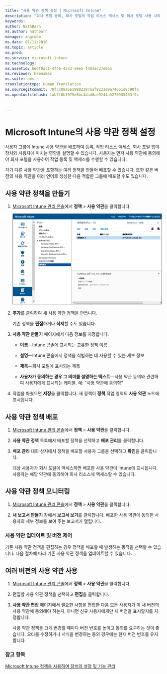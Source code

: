 ```yaml
---
title: "사용 약관 정책 설정 | Microsoft Intune"
description: "회사 포털 등록, 회사 포털의 작업 리소스 액세스 및 회사 포털 사용 시의 장치와 사용자에 대한 영향을 설명하기 위해 사용자 그룹에 Intune 사용 약관을 배포할 수 있습니다."
keywords: 
author: NathBarn
ms.author: nathbarn
manager: angrobe
ms.date: 07/11/2016
ms.topic: article
ms.prod: 
ms.service: microsoft-intune
ms.technology: 
ms.assetid: 6edf0ac1-4f46-4543-a9e5-f484ac37e9a5
ms.reviewer: heenamac
ms.suite: ems
translationtype: Human Translation
ms.sourcegitcommit: 70fcc08a5619892387aaf8223e9a74661d9c90f6
ms.openlocfilehash: 1ab7f0b1979e8bc4dad8ce9244a5270935433f9c


---
```


# Microsoft Intune의 사용 약관 정책 설정
사용자 그룹에 Intune 사용 약관을 배포하여 등록, 작업 리소스 액세스, 회사 포털 앱이 장치와 사용자에 미치는 영향을 설명할 수 있습니다. 사용자는 먼저 사용 약관에 동의해야 회사 포털을 사용하여 작업 등록 및 액세스를 수행할 수 있습니다.

각기 다른 사용 약관을 포함하는 여러 정책을 만들어 배포할 수 있습니다. 또한 같은 버전의 사용 약관을 여러 언어로 생성한 다음 적합한 그룹에 배포할 수도 있습니다.

## 사용 약관 정책을 만들기

1.  [Microsoft Intune 관리 콘솔](http://manage.microsoft.com)에서 **정책** &gt; **사용 약관**을 클릭합니다.

    ![사용 약관 정책 스크린샷](./media/pol-sa-terms-conditions.png)

2.  **추가**를 클릭하여 새 사용 약관 정책을 만듭니다.

    기존 정책을 **편집**하거나 **삭제**할 수도 있습니다.

3.  **사용 약관 만들기** 페이지에서 다음 정보를 지정합니다.

    -   **이름**&mdash;Intune 콘솔에 표시되는 고유한 정책 이름

    -   **설명**&mdash;Intune 콘솔에서 정책을 식별하는 데 사용할 수 있는 세부 정보

    -   **제목**&mdash;회사 포털에 표시되는 제목

    -   **사용자가 동의하는 경우 그 의미를 설명하는 텍스트**&mdash;사용 약관 동의와 관련하여 사용자에게 표시되는 레이블. 예: "사용 약관에 동의함"

4.  작업을 마쳤으면 **저장**을 클릭합니다. 새 정책이 **정책** 작업 영역의 **사용 약관** 노드에 표시됩니다.

## 사용 약관 정책 배포

1.  [Microsoft Intune 관리 콘솔](http://manage.microsoft.com)에서 **정책** &gt; **사용 약관**을 클릭합니다.

2.  **사용 약관 정책** 목록에서 배포할 정책을 선택하고 **배포 관리**를 클릭합니다.

3.  **배포 관리** 대화 상자에서 정책을 배포할 사용자 그룹을 선택하고 **확인**을 클릭합니다.

    대상 사용자가 회사 포털에 액세스하면 배포한 사용 약관이 Intune에 표시됩니다. 사용자는 해당 약관에 동의해야 회사 리소스에 액세스할 수 있습니다.

## 사용 약관 정책 모니터링

1.  [Microsoft Intune 관리 콘솔](http://manage.microsoft.com)에서 **정책** &gt; **사용 약관**을 클릭합니다.

2.  **새 보고서 만들기** 창에서 **보고서 보기**를 클릭합니다. 배포한 사용 약관에 동의한 사용자의 세부 정보를 보여 주는 보고서가 열립니다.

### 사용 약관 업데이트 및 버전 제어
기존 사용 약관 정책을 편집하는 경우 정책을 배포할 때 발생하는 동작을 선택할 수 있습니다. 다음 절차에 따라 기존 사용 약관 정책을 업데이트할 수 있습니다.

## 여러 버전의 사용 약관 사용

1.  [Microsoft Intune 관리 콘솔](http://manage.microsoft.com)에서 **정책** &gt; **사용 약관**을 클릭합니다.

2.  편집할 사용 약관 정책을 선택하고 **편집**을 클릭합니다.

3.  **사용 약관 편집** 페이지에서 필요한 사항을 편집한 다음 모든 사용자가 이 새 버전의 사용 약관에 동의해야 하는지, 아니면 신규 사용자에게만 새 버전을 표시할지를 지정합니다.

    사용 약관 정책을 크게 변경할 때마다 버전 번호를 높이고 동의를 요구하는 것이 좋습니다. 오타를 수정하거나 서식을 변경하는 등의 경우에는 현재 버전 번호를 유지합니다.

### 참고 항목
[Microsoft Intune 정책을 사용하여 장치의 설정 및 기능 관리](manage-settings-and-features-on-your-devices-with-microsoft-intune-policies.md)



<!--HONumber=Oct16_HO3-->



